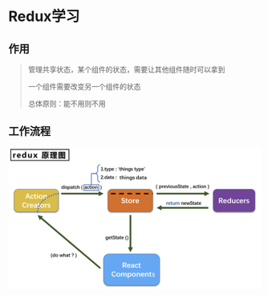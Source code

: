 # Redux学习





## 作用

> 管理共享状态，某个组件的状态，需要让其他组件随时可以拿到
>
> 一个组件需要改变另一个组件的状态
>
> 总体原则：能不用则不用



## 工作流程





![image-20210325225108197](https://raw.githubusercontent.com/zbsilent/imag/main/rootimage-20210325225108197.png)



